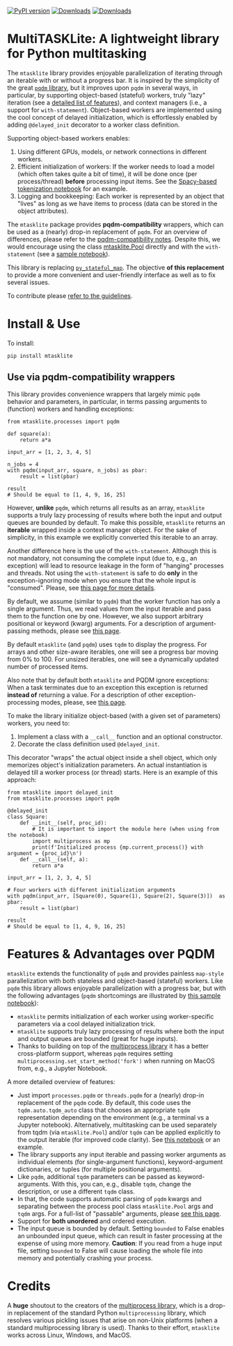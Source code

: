 [![PyPI version](https://img.shields.io/pypi/v/mtasklite.svg)](https://pypi.python.org/pypi/mtasklite/)
[![Downloads](https://static.pepy.tech/badge/mtasklite)](https://pepy.tech/project/mtasklite)
[![Downloads](https://static.pepy.tech/badge/mtasklite/month)](https://pepy.tech/project/mtasklite)

# MultiTASKLite: A lightweight library for Python multitasking

The `mtasklite` library provides enjoyable parallelization of iterating through an iterable with or without a progress bar. It is inspired by the simplicity of the great [`pqdm` library](https://github.com/niedakh/pqdm), but it improves upon `pqdm` in several ways, in particular, by supporting object-based (stateful) workers, truly "lazy" iteration (see a [detailed list of features](#features--advantages-over-pqdm)), and context managers (i.e., a support for `with-statement`). Object-based workers are implemented using the cool concept of delayed initialization, which is effortlessly enabled by adding `@delayed_init` decorator to a worker class definition.

Supporting object-based workers enables:
  1. Using different GPUs, models, or network connections in different workers.
  2. Efficient initialization of workers: If the worker needs to load a model (which often takes quite a bit of time), it will be done once (per process/thread)  **before** processing input items. See the [Spacy-based tokenization notebook](examples/mtasklite_pqdm_spacy_tokenization_demo.ipynb) for an example.
  3. Logging and bookkeeping: Each worker is represented by an object that "lives" as long as we have items to process (data can be stored in the object attributes). 
  
The `mtasklite` package provides **pqdm-compatibility** wrappers, which can be used as a (nearly) drop-in replacement of `pqdm`. For an overview of differences, please refer to the [pqdm-compatibility notes](docs/pqdm_compatibility.md). Despite this, we would encourage using the class [mtasklite.Pool](mtasklite/pool.py) directly and with the `with-statement` (see a [sample notebook](examples/mtasklite_pool_square_demo.ipynb)).

This library is replacing [`py_stateful_map`](https://github.com/searchivarius/py_stateful_map). The objective **of this replacement** to provide a more convenient and user-friendly interface as well as to fix several issues.

To contribute please [refer to the guidelines](docs/contributing.md).

# Install & Use

To install:

```pip install mtasklite```

## Use via pqdm-compatibility wrappers
  
This library provides convenience wrappers that largely mimic `pqdm` behavior and parameters, in particular, in terms passing arguments to (function) workers and handling exceptions:

```
from mtasklite.processes import pqdm

def square(a):
    return a*a

input_arr = [1, 2, 3, 4, 5]

n_jobs = 4 
with pqdm(input_arr, square, n_jobs) as pbar:
    result = list(pbar)

result
# Should be equal to [1, 4, 9, 16, 25]
```

However, **unlike** `pqdm`, which returns all results as an array, `mtasklite` supports a truly lazy processing of results where both the input and output queues are bounded by default. To make this possible, `mtasklite` returns an **iterable** wrapped inside a context manager object. For the sake of simplicity, in this example we explicitly converted this iterable to an array.

Another difference here is the use of the `with-statement`. Although this is not mandatory, not consuming the complete input (due to, e.g., an exception) will lead to resource leakage in the form of "hanging" processes and threads. Not using the `with-statement` is safe to do **only** in the exception-ignoring mode when you ensure that the whole input is "consumed". Please, see [this page for more details](docs/context_manager_and_resource_leakage.md).

By default, we assume (similar to `pqdm`) that the worker function has only a single argument. Thus, we read values from the input iterable and pass them to the function one by one. However, we also support arbitrary positional or keyword (kwarg) arguments. For a description of argument-passing methods, please see [this page](docs/argument_passing.md).
      
By default `mtasklite` (and `pqdm`) uses `tqdm` to display the progress. For arrays and other size-aware iterables, one will see a progress bar moving from 0% to 100. For unsized iterables, one will see a dynamically updated number of processed items. 

Also note that by default both `mtasklite` and PQDM ignore exceptions: When a task terminates due to an exception this exception is returned **instead of** returning a value. For a description of other exception-processing modes, please, see [this page](docs/exception_processing.md).


To make the library initialize object-based (with a given set of parameters) workers, you need to:

1. Implement a class with a ``__call__`` function and an optional constructor.
2. Decorate the class definition used `@delayed_init`. 

This decorator "wraps" the actual object inside a shell object, which only memorizes object's initialization parameters. An actual instantiation is delayed till a worker process (or thread) starts. Here is an example of this approach:

```
from mtasklite import delayed_init
from mtasklite.processes import pqdm

@delayed_init
class Square:
    def __init__(self, proc_id):
        # It is important to import the module here (when using from the notebook)
        import multiprocess as mp
        print(f'Initialized process {mp.current_process()} with argument = {proc_id}\n')
    def __call__(self, a):
        return a*a

input_arr = [1, 2, 3, 4, 5]

# Four workers with different initialization arguments
with pqdm(input_arr, [Square(0), Square(1), Square(2), Square(3)])  as pbar:
    result = list(pbar) 

result
# Should be equal to [1, 4, 9, 16, 25]
```

# Features & Advantages over PQDM

`mtasklite` extends the functionality of `pqdm` and provides painless `map-style` parallelization with both stateless and object-based (stateful) workers. Like `pqdm` this library allows enjoyable parallelization with a progress bar, but with the following advantages (`pqdm` shortcomings are illustrated by [this sample notebook](examples/pqdm_example.ipynb)):

* `mtasklite` permits initialization of each worker using worker-specific parameters via a cool delayed initialization trick.
* `mtasklite` supports truly lazy processing of results where both the input and output queues are bounded (great for huge inputs).
* Thanks to building on top of the [multiprocess library](https://github.com/uqfoundation/multiprocess) it has a better cross-platform support, whereas `pqdm` requires setting `multiprocessing.set_start_method('fork')` when running on MacOS from, e.g., a Jupyter Notebook.


A more detailed overview of features:
* Just import `processes.pqdm` or `threads.pqdm` for a (nearly) drop-in replacement of the `pqdm` code. By default, this code uses the `tqdm.auto.tqdm_auto` class that chooses an appropriate `tqdm` representation depending on the environment (e.g., a terminal vs a Jupyter notebook). Alternatively, multitasking can be used separately from tqdm (via `mtasklite.Pool`) and/or `tqdm` can be applied explicitly to the output iterable (for improved code clarity). See [this notebook](examples/mtasklite_pool_square_demo.ipynb) or an example.
* The library supports any input iterable and passing worker arguments as individual elements (for single-argument functions), keyword-argument dictionaries, or tuples (for multiple positional arguments).
* Like `pqdm`, additional `tqdm` parameters can be passed as keyword-arguments. With this, you can, e.g., disable `tqdm`, change the description, or use a different `tqdm` class.
* In that, the code supports automatic parsing of `pqdm` kwargs and separating between the process pool class `mtasklite.Pool` args and `tqdm` args. For a full-list of "passable" arguments, please [see this page](docs/pool_arguments.md).
* Support for **both unordered** and ordered execution.
* The input queue is bounded by default. Setting `bounded` to False enables an unbounded input queue, which can result in faster processing at the expense of using more memory. **Caution**: If you read from a huge input file, setting `bounded` to False will cause loading the whole file into memory and potentially crashing your process.


# Credits

A **huge** shoutout to the creators of the [multiprocess library](https://github.com/uqfoundation/multiprocess), which is a drop-in replacement of the standard Python `multiprocessing` library, which resolves various pickling issues that arise on non-Unix platforms (when a standard multiprocessing library is used). Thanks to their effort, `mtasklite` works across Linux, Windows, and MacOS.


